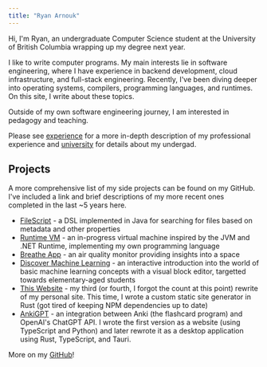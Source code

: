 ```yaml
---
title: "Ryan Arnouk"
---
```


Hi, I'm Ryan, an undergraduate Computer Science student at the University of British Columbia wrapping up my degree next year.


I like to write computer programs. My main interests lie in software engineering, where I have experience in backend development, cloud infrastructure, and full-stack engineering. Recently, I've been diving deeper into operating systems, compilers, programming languages, and runtimes. On this site, I write about these topics.


Outside of my own software engineering journey, I am interested in pedagogy and teaching.

Please see [experience](/2experience) for a more in-depth description of my professional experience and [university](/3university) for details about my undergad.

## Projects
A more comprehensive list of my side projects can be found on my GitHub. I've included a link and brief descriptions of my more recent ones completed in the last ~5 years here. 

- [FileScript](https://github.com/ryanarnouk/FileScript) - a DSL implemented in Java for searching for files based on metadata and other properties
- [Runtime VM](https://github.com/ryanarnouk/runtime-vm) - an in-progress virtual machine inspired by the JVM and .NET Runtime, implementing my own programming language
- [Breathe App](https://github.com/ryanarnouk/nwhacks-2024) - an air quality monitor providing insights into a space 
- [Discover Machine Learning](https://github.com/ryanarnouk/Discover-Machine-Learning) - an interactive introduction into the world of basic machine learning concepts
with a visual block editor, targetted towards elementary-aged students
- [This Website](https://github.com/ryanarnouk/ryanarnouk.github.io) - my third (or fourth, I forgot the count at this point) rewrite of my personal site. This time, I wrote a custom static site generator in Rust (got tired of keeping NPM dependencies up to date) 
- [AnkiGPT](https://github.com/ryanarnouk/anki-gpt-desktop) - an integration between Anki (the flashcard program) and OpenAI's ChatGPT API. I wrote the first version as a website (using TypeScript and Python) and later rewrote it as a desktop application using Rust, TypeScript, and Tauri. 

More on my [GitHub](https://github.com/ryanarnouk)!

